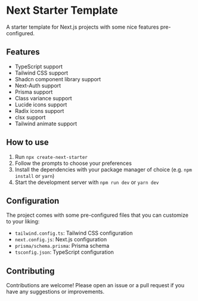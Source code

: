 # Next Starter Template

A starter template for Next.js projects with some nice features pre-configured.

## Features

- TypeScript support
- Tailwind CSS support
- Shadcn component library support
- Next-Auth support
- Prisma support
- Class variance support
- Lucide icons support
- Radix icons support
- clsx support
- Tailwind animate support

## How to use

1. Run `npx create-next-starter`
2. Follow the prompts to choose your preferences
3. Install the dependencies with your package manager of choice (e.g. `npm install` or `yarn`)
4. Start the development server with `npm run dev` or `yarn dev`

## Configuration

The project comes with some pre-configured files that you can customize to your liking:

- `tailwind.config.ts`: Tailwind CSS configuration
- `next.config.js`: Next.js configuration
- `prisma/schema.prisma`: Prisma schema
- `tsconfig.json`: TypeScript configuration

## Contributing

Contributions are welcome! Please open an issue or a pull request if you have any suggestions or improvements.

